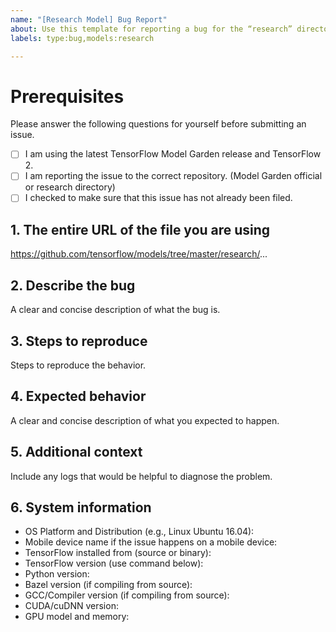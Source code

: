 ```yaml
---
name: "[Research Model] Bug Report"
about: Use this template for reporting a bug for the “research” directory
labels: type:bug,models:research

---
```

# Prerequisites

Please answer the following questions for yourself before submitting an issue.

- [ ] I am using the latest TensorFlow Model Garden release and TensorFlow 2.
- [ ] I am reporting the issue to the correct repository. (Model Garden official or research directory)
- [ ] I checked to make sure that this issue has not already been filed.

## 1. The entire URL of the file you are using

https://github.com/tensorflow/models/tree/master/research/...

## 2. Describe the bug

A clear and concise description of what the bug is.

## 3. Steps to reproduce

Steps to reproduce the behavior.

## 4. Expected behavior

A clear and concise description of what you expected to happen.

## 5. Additional context

Include any logs that would be helpful to diagnose the problem.

## 6. System information

- OS Platform and Distribution (e.g., Linux Ubuntu 16.04):
- Mobile device name if the issue happens on a mobile device:
- TensorFlow installed from (source or binary):
- TensorFlow version (use command below):
- Python version:
- Bazel version (if compiling from source):
- GCC/Compiler version (if compiling from source):
- CUDA/cuDNN version:
- GPU model and memory:

<!-- 
Collect system information using our environment capture script.
https://github.com/tensorflow/tensorflow/tree/master/tools/tf_env_collect.sh

You can also obtain the TensorFlow version with:

1. TensorFlow 1.0
`python -c "import tensorflow.compat.v1 as tf; print(tf.GIT_VERSION, tf.VERSION)"`

2. TensorFlow 2.0
`python -c "import tensorflow.compat.v1 as tf; print(tf.version.GIT_VERSION, tf.version.VERSION)"`
-->
